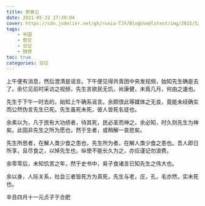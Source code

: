 ```yaml
---
title: 祭袁公
date: 2021-05-22 17:39:04
cover: https://cdn.jsdelivr.net/gh/ruxia-TJY/BlogUse@latest/img/2021/5/22/祭袁公/cover.jpg
tags:
    - 中国
    - 祭文
    - 日记
    - 随想
toc: true
categories: 日记
---
```


上午便有消息，然后澄清是谣言。下午便见得共青团中央发视频，始知先生确是去了。余忆见前时采访之视频，先生言欲民无饥，尚康健，未竟几月，何由之速也。

先生于下午一时去的，始知上午确系谣言。余颇恨此等媒体之无良，竟能未经确实而公然伪言先生已死。先生虽死未死，彼人皆死名徒也。

余素以为，凡于民有大功绩者，待其死，民必圣而神之，余必知，时久则先生为神矣。此固非先生之所为愿也，然于生者，或稍解一哀悲矣。

先生所思者，在解人类少食之患也，先生所为者，在解人类少食之患也。吾人即日所享，且尽食之，以悼先生也，纵使不能长久为之，亦应谨记勿浪费。

余零零后，未知饥苦之年，然于史书中，易子食诸言已知先生之伟大也。

余以身，人际关系，社会三者皆死方为真死，先生与老，庄，孔，毛亦然，实未死也。

辛丑四月十一元贞子于合肥